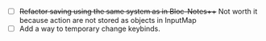 - [ ] ~~Refactor saving using the same system as in Bloc-Notes++~~ Not worth it because action are not stored as objects in InputMap
- [ ] Add a way to temporary change keybinds.